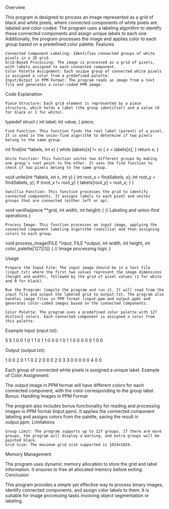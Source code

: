 Overview

This program is designed to process an image represented as a grid of black and white pixels, where connected components of white pixels are labeled and color-coded. The program uses a labeling algorithm to identify these connected components and assign unique labels to each one. Additionally, the program processes the image and applies color to each group based on a predefined color palette.
Features

    Connected Component Labeling: Identifies connected groups of white pixels in a 2D grid.
    Grid-Based Processing: The image is processed as a grid of pixels, with labels assigned to each connected component.
    Color Palette Assignment: Each unique group of connected white pixels is assigned a color from a predefined palette.
    Input/Output in PPM Format: The program reads an image from a text file and generates a color-coded PPM image.

Code Explanation

    Piece Structure: Each grid element is represented by a piece structure, which holds a label (the group identifier) and a value (0 for black or 1 for white).

typedef struct {
    int label;
    int value;
} piece;

    Find Function: This function finds the root label (parent) of a pixel. It is used in the union-find algorithm to determine if two pixels belong to the same group.

int find(int *labels, int x) {
    while (labels[x] != x) {
        x = labels[x];
    }
    return x;
}

    Unite Function: This function unites two different groups by making one group's root point to the other. It uses the find function to check if two pixels belong to the same group.

void unite(int *labels, int x, int y) {
    int root_x = find(labels, x);
    int root_y = find(labels, y);
    if (root_x != root_y) {
        labels[root_y] = root_x;
    }
}

    Vanillia Function: This function processes the grid to identify connected components. It assigns labels to each pixel and unites groups that are connected (either left or up).

void vanillia(piece **grid, int width, int height) {
    // Labeling and union-find operations
}

    Process Image: This function processes an input image, applying the connected component labeling algorithm (vanillia) and then assigning colors to each group.

void process_image(FILE *input, FILE *output, int width, int height, int color_palette[127][3]) {
    // Image processing logic
}

Usage

    Prepare the Input File: The input image should be in a text file (input.txt) where the first two values represent the image dimensions (height and width), followed by the grid of pixel values (1 for white and 0 for black).

    Run the Program: Compile the program and run it. It will read from the input file and output the labeled grid to output.txt. The program also handles image files in PPM format (input.ppm and output.ppm) and generates color-coded images based on the connected components.

    Color Palette: The program uses a predefined color palette with 127 distinct colors. Each connected component is assigned a color from this palette.

Example
Input (input.txt):

5 5
1 0 0 1 0
1 1 0 1 1
0 0 0 1 0
1 1 0 0 0
0 0 1 0 0

Output (output.txt):

1 0 0 2 0
1 1 0 2 2
0 0 0 2 0
3 3 0 0 0
0 0 4 0 0

Each group of connected white pixels is assigned a unique label.
Example of Color Assignment:

The output image in PPM format will have different colors for each connected component, with the color corresponding to the group label.
Bonus: Handling Images in PPM Format

The program also includes bonus functionality for reading and processing images in PPM format (input.ppm). It applies the connected component labeling and assigns colors from the palette, saving the result in output.ppm.
Limitations

    Group Limit: The program supports up to 127 groups. If there are more groups, the program will display a warning, and extra groups will be painted black.
    Grid Size: The maximum grid size supported is 1024x1024.

Memory Management

The program uses dynamic memory allocation to store the grid and label information. It ensures to free all allocated memory before exiting.
Conclusion

This program provides a simple yet effective way to process binary images, identify connected components, and assign color labels to them. It is suitable for image processing tasks involving object segmentation or labeling.
